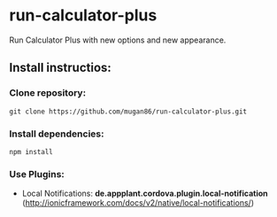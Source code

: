 # run-calculator-plus
Run Calculator Plus with new options and new appearance.

## Install instructios:

### Clone repository:

`git clone https://github.com/mugan86/run-calculator-plus.git`

### Install dependencies:

`npm install`

### Use Plugins:

* Local Notifications: **de.appplant.cordova.plugin.local-notification** (http://ionicframework.com/docs/v2/native/local-notifications/)
